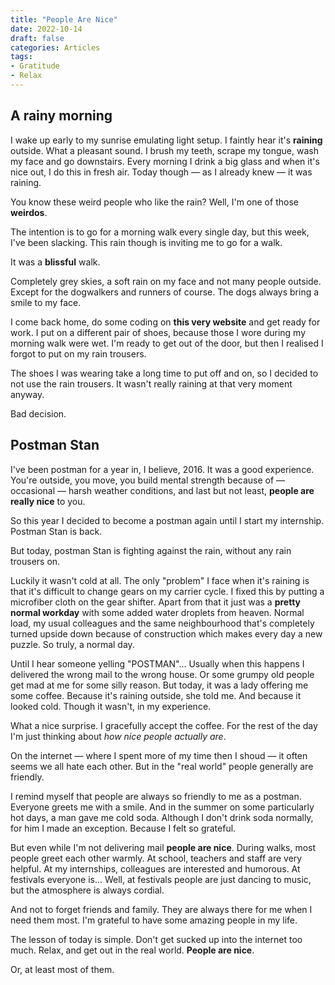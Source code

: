 ```yaml
---
title: "People Are Nice"
date: 2022-10-14
draft: false
categories: Articles
tags:
- Gratitude
- Relax
---
```


## A rainy morning

I wake up early to my sunrise emulating light setup.
I faintly hear it's **raining** outside.
What a pleasant sound.
I brush my teeth, scrape my tongue, wash my face and go downstairs.
Every morning I drink a big glass and when it's nice out, I do this in fresh air.
Today though &mdash; as I already knew &mdash; it was raining.

You know these weird people who like the rain?
Well, I'm one of those **weirdos**.

The intention is to go for a morning walk every single day, but this week, I've been slacking.
This rain though is inviting me to go for a walk.

It was a **blissful** walk.

Completely grey skies, a soft rain on my face and not many people outside.
Except for the dogwalkers and runners of course.
The dogs always bring a smile to my face.

I come back home, do some coding on **this very website** and get ready for work.
I put on a different pair of shoes, because those I wore during my morning walk were wet.
I'm ready to get out of the door, but then I realised I forgot to put on my rain trousers.

The shoes I was wearing take a long time to put off and on, so I decided to not use the rain trousers.
It wasn't really raining at that very moment anyway.

Bad decision.

## Postman Stan

I've been postman for a year in, I believe, 2016.
It was a good experience.
You're outside, you move, you build mental strength because of &mdash; occasional &mdash; harsh weather conditions, and last but not least, **people are really nice** to you.

So this year I decided to become a postman again until I start my internship.
Postman Stan is back.

But today, postman Stan is fighting against the rain, without any rain trousers on.

Luckily it wasn't cold at all.
The only "problem" I face when it's raining is that it's difficult to change gears on my carrier cycle.
I fixed this by putting a microfiber cloth on the gear shifter.
Apart from that it just was a **pretty normal workday** with some added water droplets from heaven.
Normal load, my usual colleagues and the same neighbourhood that's completely turned upside down because of construction which makes every day a new puzzle.
So truly, a normal day.

Until I hear someone yelling "POSTMAN"...
Usually when this happens I delivered the wrong mail to the wrong house.
Or some grumpy old people get mad at me for some silly reason.
But today, it was a lady offering me some coffee.
Because it's raining outside, she told me.
And because it looked cold.
Though it wasn't, in my experience.

What a nice surprise.
I gracefully accept the coffee.
For the rest of the day I'm just thinking about *how nice people actually are*.

On the internet &mdash; where I spent more of my time then I shoud &mdash; it often seems we all hate each other.
But in the "real world" people generally are friendly.

I remind myself that people are always so friendly to me as a postman.
Everyone greets me with a smile.
And in the summer on some particularly hot days, a man gave me cold soda.
Although I don't drink soda normally, for him I made an exception.
Because I felt so grateful.

But even while I'm not delivering mail **people are nice**.
During walks, most people greet each other warmly.
At school, teachers and staff are very helpful.
At my internships, colleagues are interested and humorous.
At festivals everyone is...
Well, at festivals people are just dancing to music, but the atmosphere is always cordial.

And not to forget friends and family.
They are always there for me when I need them most.
I'm grateful to have some amazing people in my life.

The lesson of today is simple.
Don't get sucked up into the internet too much.
Relax, and get out in the real world.
**People are nice**.

Or, at least most of them.
